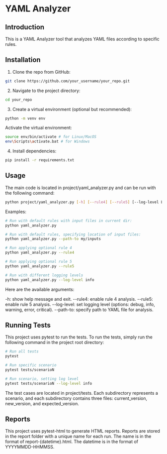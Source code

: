 # YAML Analyzer
## Introduction
This is a YAML Analyzer tool that analyzes YAML files according to specific rules.

## Installation
1. Clone the repo from GitHub:
```bash
git clone https://github.com/your_username/your_repo.git
```
2. Navigate to the project directory:
```bash
cd your_repo
```
3. Create a virtual environment (optional but recommended):
```bash
python -m venv env
```
Activate the virtual environment:
```bash
source env/bin/activate # for Linux/MacOS
env\Scripts\activate.bat # for Windows
```
4. Install dependencies:
```bash
pip install -r requirements.txt
```
## Usage
The main code is located in project/yaml_analyzer.py and can be run with the following command:

```bash
python project/yaml_analyzer.py [-h] [--rule4] [--rule5] [--log-level LOG_LEVEL] [--path-to PATH_TO]
```

Examples:
```bash
# Run with default rules with input files in current dir:
python yaml_analyzer.py

# Run with default rules, specifying location of input files:
python yaml_analyzer.py --path-to my/inputs

# Run applying optional rule 4
python yaml_analyzer.py --rule4

# Run applying optional rule 5
python yaml_analyzer.py --rule5

# Run with different logging levels
python yaml_analyzer.py --log-level info
```

Here are the available arguments:

-h: show help message and exit.
--rule4: enable rule 4 analysis.
--rule5: enable rule 5 analysis.
--log-level: set logging level (options: debug, info, warning, error, critical).
--path-to: specify path to YAML file for analysis.

## Running Tests
This project uses pytest to run the tests. To run the tests, simply run the following command in the project root directory:
```bash
# Run all tests
pytest

# Run specific scenario
pytest tests/scenarioN

# Run scenario, setting log level
pytest tests/scenarioN --log-level info
```
The test cases are located in project/tests. Each subdirectory represents a scenario, and each subdirectory contains three files: current_version, new_version, and expected_version.

## Reports
This project uses pytest-html to generate HTML reports. Reports are stored in the report folder with a unique name for each run. The name is in the format of report-{datetime}.html. The datetime is in the format of YYYYMMDD-HHMMSS.